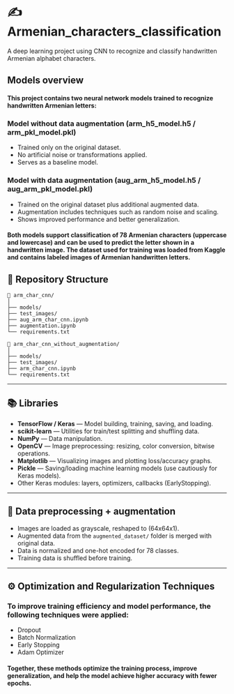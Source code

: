 # ✍ Armenian_characters_classification
A deep learning project using CNN to recognize and classify handwritten Armenian alphabet characters.

## Models overview

#### This project contains two neural network models trained to recognize handwritten Armenian letters:

### Model without data augmentation (arm_h5_model.h5 / arm_pkl_model.pkl)
- Trained only on the original dataset.
- No artificial noise or transformations applied.
- Serves as a baseline model.

### Model with data augmentation (aug_arm_h5_model.h5 / aug_arm_pkl_model.pkl)

- Trained on the original dataset plus additional augmented data.
- Augmentation includes techniques such as random noise and scaling.
- Shows improved performance and better generalization.

#### Both models support classification of 78 Armenian characters (uppercase and lowercase) and can be used to predict the letter shown in a handwritten image. The dataset used for training was loaded from Kaggle and contains labeled images of Armenian handwritten letters.

## 📁 Repository Structure

```
📂 arm_char_cnn/
│
├── models/
├── test_images/
├── aug_arm_char_cnn.ipynb
├── augmentation.ipynb
└── requirements.txt

📂 arm_char_cnn_without_augmentation/
│
├── models/
├── test_images/
├── arm_char_cnn.ipynb
└── requirements.txt
```

---

## 📚 Libraries

- **TensorFlow / Keras** — Model building, training, saving, and loading.
- **scikit-learn** — Utilities for train/test splitting and shuffling data.
- **NumPy** — Data manipulation.
- **OpenCV** — Image preprocessing: resizing, color conversion, bitwise operations.
- **Matplotlib** — Visualizing images and plotting loss/accuracy graphs.
- **Pickle** — Saving/loading machine learning models (use cautiously for Keras models).
- Other Keras modules: layers, optimizers, callbacks (EarlyStopping).

---

## 🔄 Data preprocessing + augmentation

- Images are loaded as grayscale, reshaped to (64x64x1).
- Augmented data from the `augmented_dataset/` folder is merged with original data.
- Data is normalized and one-hot encoded for 78 classes.
- Training data is shuffled before training.

---

## ⚙️ Optimization and Regularization Techniques
### To improve training efficiency and model performance, the following techniques were applied:

- Dropout
- Batch Normalization
- Early Stopping
- Adam Optimizer

#### Together, these methods optimize the training process, improve generalization, and help the model achieve higher accuracy with fewer epochs.
